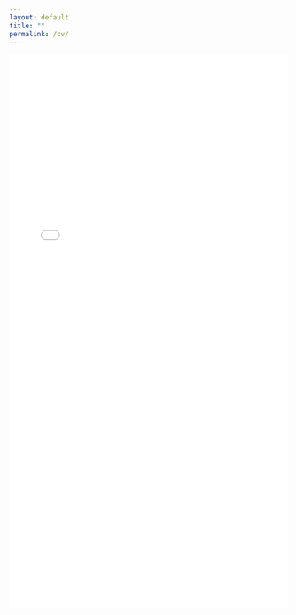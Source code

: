 ```yaml
---
layout: default
title: ""
permalink: /cv/
---
```


<embed src="/assets/pdf/cv.pdf" type="application/pdf" width="100%" height="1000px" style="border: none;" />
